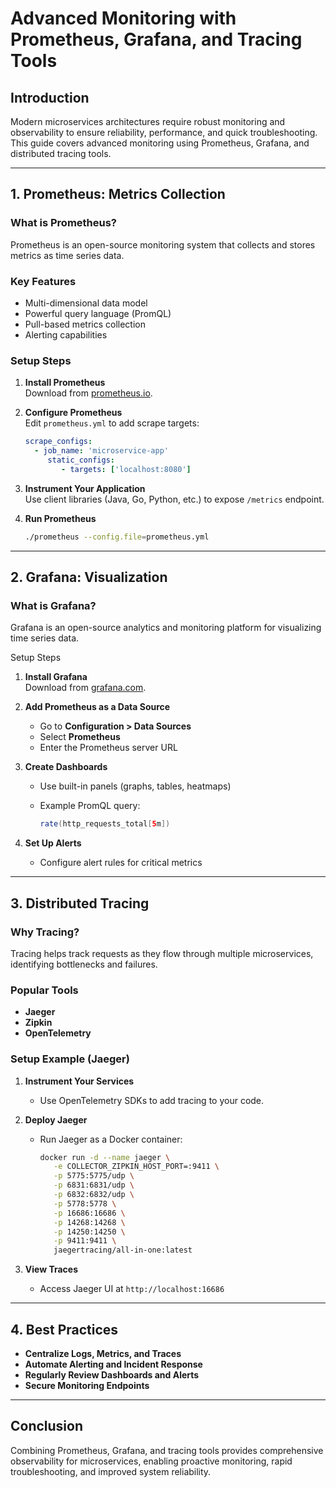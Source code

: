 # Advanced Monitoring with Prometheus, Grafana, and Tracing Tools

## Introduction

Modern microservices architectures require robust monitoring and observability to ensure reliability, performance, and quick troubleshooting. This guide covers advanced monitoring using Prometheus, Grafana, and distributed tracing tools.

---

## 1. Prometheus: Metrics Collection

### What is Prometheus?

Prometheus is an open-source monitoring system that collects and stores metrics as time series data.

### Key Features

- Multi-dimensional data model
- Powerful query language (PromQL)
- Pull-based metrics collection
- Alerting capabilities

### Setup Steps

1. **Install Prometheus**  
    Download from [prometheus.io](https://prometheus.io/download/).

2. **Configure Prometheus**  
    Edit `prometheus.yml` to add scrape targets:

    ```yaml
    scrape_configs:
      - job_name: 'microservice-app'
         static_configs:
            - targets: ['localhost:8080']
    ```

3. **Instrument Your Application**  
    Use client libraries (Java, Go, Python, etc.) to expose `/metrics` endpoint.

4. **Run Prometheus**  

    ```bash
    ./prometheus --config.file=prometheus.yml
    ```

---

## 2. Grafana: Visualization

### What is Grafana?

Grafana is an open-source analytics and monitoring platform for visualizing time series data.

Setup Steps

1. **Install Grafana**  
    Download from [grafana.com](https://grafana.com/grafana/download).

2. **Add Prometheus as a Data Source**  
    - Go to **Configuration > Data Sources**
    - Select **Prometheus**
    - Enter the Prometheus server URL

3. **Create Dashboards**
    - Use built-in panels (graphs, tables, heatmaps)
    - Example PromQL query:

      ```Java
      rate(http_requests_total[5m])
      ```

4. **Set Up Alerts**
    - Configure alert rules for critical metrics

---

## 3. Distributed Tracing

### Why Tracing?

Tracing helps track requests as they flow through multiple microservices, identifying bottlenecks and failures.

### Popular Tools

- **Jaeger**
- **Zipkin**
- **OpenTelemetry**

### Setup Example (Jaeger)

1. **Instrument Your Services**
    - Use OpenTelemetry SDKs to add tracing to your code.

2. **Deploy Jaeger**
    - Run Jaeger as a Docker container:

      ```bash
      docker run -d --name jaeger \
         -e COLLECTOR_ZIPKIN_HOST_PORT=:9411 \
         -p 5775:5775/udp \
         -p 6831:6831/udp \
         -p 6832:6832/udp \
         -p 5778:5778 \
         -p 16686:16686 \
         -p 14268:14268 \
         -p 14250:14250 \
         -p 9411:9411 \
         jaegertracing/all-in-one:latest
      ```

3. **View Traces**
    - Access Jaeger UI at `http://localhost:16686`

---

## 4. Best Practices

- **Centralize Logs, Metrics, and Traces**
- **Automate Alerting and Incident Response**
- **Regularly Review Dashboards and Alerts**
- **Secure Monitoring Endpoints**

---

## Conclusion

Combining Prometheus, Grafana, and tracing tools provides comprehensive observability for microservices, enabling proactive monitoring, rapid troubleshooting, and improved system reliability.
